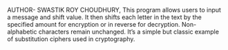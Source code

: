 AUTHOR- SWASTIK ROY CHOUDHURY,
This program allows users to input a message and shift value. It then shifts each letter in the text by the specified amount for encryption or in reverse for decryption. Non-alphabetic characters remain unchanged. It’s a simple but classic example of substitution ciphers used in cryptography.

